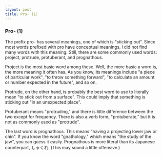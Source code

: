 ```yaml
---
layout: post
title: Pro- (1)
---
```


### Pro- (1)
The prefix pro- has several meanings, one of which is "sticking out". Since most words prefixed with pro have conceptual meanings, I did not find many words with this meaning. Still, there are some commonly used words: project, protrude, protuberant, and prognathous.

Project is the most basic word among these. Well, the more basic a word is, the more meaning it often has. As you know, its meanings include "a piece of particular work", "to throw something forward", "to calculate an amount or number expected in the future", and so on.

Protrude, on the other hand, is probably the best word to use to literally mean "to stick out from a surface". This could imply that something is sticking out "in an unexpected place".

Protuberant means "protruding," and there is little difference between the two except for frequency. There is also a verb form, "protuberate," but it is not as commonly used as "protrude".

The last word is prognathous. This means "having a projecting lower jaw or chin". If you know the word "gnathology," which means "the study of the jaw", you can guess it easily. Prognathous is more literal than its Japanese counterpart, しゃくれ. (This may sound a little offensive.)

